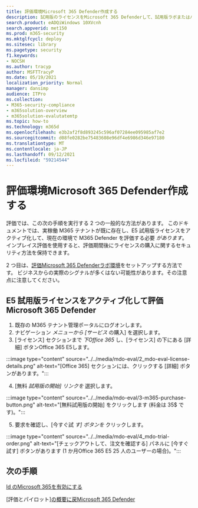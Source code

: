 ```yaml
---
title: 評価環境Microsoft 365 Defender作成する
description: 試用版のライセンスをMicrosoft 365 Defenderして、試用版ラボまたはパイロット環境をセットアップします。 次に、Microsoft Defender for Identity (MDI) と他のすべての M365D 評価をセットアップします。
search.product: eADQiWindows 10XVcnh
search.appverid: met150
ms.prod: m365-security
ms.mktglfcycl: deploy
ms.sitesec: library
ms.pagetype: security
f1.keywords:
- NOCSH
ms.author: tracyp
author: MSFTTracyP
ms.date: 05/19/2021
localization_priority: Normal
manager: dansimp
audience: ITPro
ms.collection:
- M365-security-compliance
- m365solution-overview
- m365solution-evalutatemtp
ms.topic: how-to
ms.technology: m365d
ms.openlocfilehash: e3b2af2f8d893245c596af07284ee095985af7e2
ms.sourcegitcommit: d08fe0282be75483608e96df4e6986d346e97180
ms.translationtype: MT
ms.contentlocale: ja-JP
ms.lasthandoff: 09/12/2021
ms.locfileid: "59214544"
---
```

# <a name="create-the-microsoft-365-defender-evaluation-environment"></a>評価環境Microsoft 365 Defender作成する

評価では、この次の手順を実行する 2 つの一般的な方法があります。 このドキュメントでは、実稼働 M365 テナントが既に存在し、E5 試用版ライセンスをアクティブ化して、現在の環境で M365 Defender を評価する必要 *があります*。 インプレイス評価を使用すると、評価期間後にライセンスの購入に関するセキュリティ方法を保持できます。

2 つ目は、[評価Microsoft 365 Defenderラボ環境](setup-m365deval.md)をセットアップする方法です。 ビジネスからの実際のシグナルが多くはない可能性があります。その注意点に注意してください。

## <a name="to-activate-e5-trial-licenses-to-evaluate-microsoft-365-defender"></a>E5 試用版ライセンスをアクティブ化して評価Microsoft 365 Defender 
1. 既存の M365 テナント管理ポータルにログオンします。
2. ナビゲーション *メニューから [サービス* の購入] を選択します。
3. [ライセンス] セクションまで *下Office 365* し、[ライセンス] の下にある [詳細] ボタンOffice 365 E5します。

:::image type="content" source="../../media/mdo-eval/2_mdo-eval-license-details.png" alt-text="[Office 365] セクションには、クリックする [詳細] ボタンがあります。":::

4. [無料 *試用版の開始] リンクを* 選択します。

:::image type="content" source="../../media/mdo-eval/3-m365-purchase-button.png" alt-text="[無料試用版の開始] をクリックします (料金は 35$ です)。":::

5. 要求を確認し、[今すぐ試 *す] ボタンを* クリックします。

:::image type="content" source="../../media/mdo-eval/4_mdo-trial-order.png" alt-text="[チェックアウトして、注文を確認する] パネルに [今すぐ試す] ボタンがあります (1 か月Office 365 E5 25 人のユーザーの場合)。":::

## <a name="next-steps"></a>次の手順
[Id のMicrosoft 365を有効にする](eval-defender-identity-overview.md)

[評価とパイロット][の概要に戻Microsoft 365 Defender](eval-overview.md)